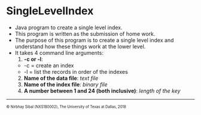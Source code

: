 # SingleLevelIndex

- Java program to create a single level index.
- This program is written as the submission of home work.
- The purpose of this program is to create a single level index and understand how these things work at the lower level.
- It takes 4 command line arguments:
  1. **-c or -l**:
  - -c = create an index
  - -l = list the records in order of the indexes
  2. **Name of the data file**: *text file*
  3. **Name of the index file**: *binary file*
  4. **A number between 1 and 24 (both inclusive)**: *length of the key*

---
<sub><sup>&copy; Nirbhay Sibal (NXS180002), The University of Texas at Dallas, 2018</sup></sub>
